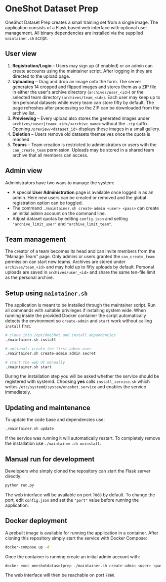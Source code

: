 # OneShot Dataset Prep

OneShot Dataset Prep creates a small training set from a single image. The
application consists of a Flask based web interface with optional user
management. All binary dependencies are installed via the supplied
`maintainer.sh` script.

## User view

1. **Registration/Login** – Users may sign up (if enabled) or an admin can
   create accounts using the maintainer script. After logging in they are
directed to the upload page.
2. **Uploading** – Drag and drop an image onto the form. The server generates 14
   cropped and flipped images and stores them as a ZIP file in either the user's
   archive directory (`archives/user_<id>`) or the selected team directory
   (`archives/team_<id>`). Each user may keep up to ten personal datasets while
   every team can store fifty by default. The page refreshes after processing so the ZIP can be
   downloaded from the archive list.
3. **Previewing** – Every upload also stores the generated images under
   `archives/<user|team>_<id>/<archive_name>` without the `.zip` suffix.
   Opening `/preview/<dataset_id>` displays these images in a small gallery.
4. **Deletion** – Users remove old datasets themselves once the quota is
   reached.
5. **Teams** – Team creation is restricted to administrators or users with the
   `can_create_team` permission. Uploads may be stored in a shared team archive
   that all members can access.

## Admin view

Administrators have two ways to manage the system:

* A special **User Administration** page is available once logged in as an admin.
  Here new users can be created or removed and the global registration option can
  be toggled.
* The command `./maintainer.sh create-admin <user> <pass>` can create an initial
  admin account on the command line.
* Adjust dataset quotas by editing `config.json` and setting
  `"archive_limit_user"` and `"archive_limit_team"`.

## Team management

The creator of a team becomes its head and can invite members from the
"Manage Team" page. Only admins or users granted the `can_create_team`
permission can start new teams. Archives are stored under
`archives/team_<id>` and may hold up to fifty uploads by default. Personal
uploads are saved in `archives/user_<id>` and share the same ten-file limit as
the personal archive.

## Setup using `maintainer.sh`

The application is meant to be installed through the maintainer script. Run all
commands with suitable privileges if installing system wide. When running
inside the provided Docker container the script automatically detects the
environment so `create-admin` and `start` work without calling `install` first.

```bash
# clone into /opt/OneShot and install dependencies
./maintainer.sh install

# optional: create the first admin user
./maintainer.sh create-admin admin secret

# start the web UI manually
./maintainer.sh start
```

During the installation step you will be asked whether the service should be
registered with systemd. Choosing **yes** calls `install_service.sh` which writes
`/etc/systemd/system/oneshot.service` and enables the service immediately.

## Updating and maintenance

To update the code base and dependencies use:

```bash
./maintainer.sh update
```

If the service was running it will automatically restart. To completely remove
the installation use `./maintainer.sh uninstall`.

## Manual run for development

Developers who simply cloned the repository can start the Flask server directly:

```bash
python run.py
```

The web interface will be available on port `7860` by default.  To change the
port, edit ``config.json`` and set the ``"port"`` value before running the
application.

## Docker deployment

A prebuilt image is available for running the application in a container. After cloning this repository simply start the service with Docker Compose:

```bash
docker-compose up -d
```

Once the container is running create an initial admin account with:

```bash
docker exec oneshotdatasetprep ./maintainer.sh create-admin <user> <password>
```

The web interface will then be reachable on port `7860`.
